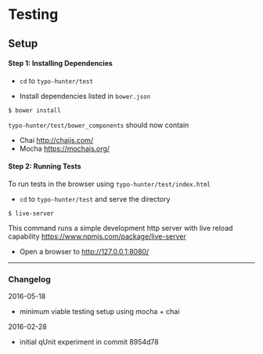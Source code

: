 # Testing

## Setup

#### Step 1: Installing Dependencies

* `cd` to `typo-hunter/test`

* Install dependencies listed in `bower.json`
```
$ bower install
```

`typo-hunter/test/bower_components` should now contain
* Chai http://chaijs.com/
* Mocha https://mochajs.org/


#### Step 2: Running Tests

To run tests in the browser using `typo-hunter/test/index.html`
* `cd` to `typo-hunter/test` and serve the directory
```
$ live-server
```

This command runs a simple development http server with live reload capability
https://www.npmjs.com/package/live-server

* Open a browser to http://127.0.0.1:8080/

---
### Changelog

2016-05-18
* minimum viable testing setup using mocha + chai

2016-02-28
* initial qUnit experiment in commit 8954d78
